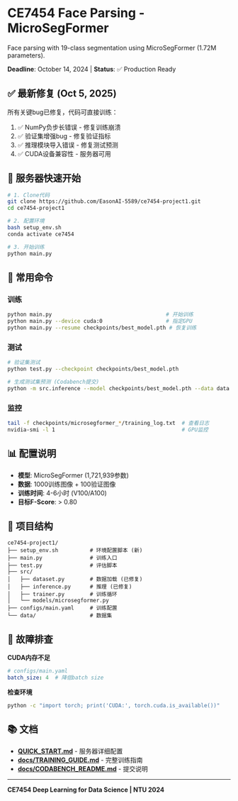 # CE7454 Face Parsing - MicroSegFormer

Face parsing with 19-class segmentation using MicroSegFormer (1.72M parameters).

**Deadline**: October 14, 2024 | **Status**: ✅ Production Ready

## ✅ 最新修复 (Oct 5, 2025)

所有关键bug已修复，代码可直接训练：

1. ✅ NumPy负步长错误 - 修复训练崩溃
2. ✅ 验证集增强bug - 修复验证指标
3. ✅ 推理模块导入错误 - 修复测试预测
4. ✅ CUDA设备兼容性 - 服务器可用

## 🚀 服务器快速开始

```bash
# 1. Clone代码
git clone https://github.com/EasonAI-5589/ce7454-project1.git
cd ce7454-project1

# 2. 配置环境
bash setup_env.sh
conda activate ce7454

# 3. 开始训练
python main.py
```

## 📝 常用命令

### 训练
```bash
python main.py                                    # 开始训练
python main.py --device cuda:0                    # 指定GPU
python main.py --resume checkpoints/best_model.pth # 恢复训练
```

### 测试
```bash
# 验证集测试
python test.py --checkpoint checkpoints/best_model.pth

# 生成测试集预测 (Codabench提交)
python -m src.inference --model checkpoints/best_model.pth --data data --output predictions --zip
```

### 监控
```bash
tail -f checkpoints/microsegformer_*/training_log.txt  # 查看日志
nvidia-smi -l 1                                        # GPU监控
```

## 📊 配置说明

- **模型**: MicroSegFormer (1,721,939参数)
- **数据**: 1000训练图像 + 100验证图像
- **训练时间**: 4-6小时 (V100/A100)
- **目标F-Score**: > 0.80

## 📁 项目结构

```
ce7454-project1/
├── setup_env.sh          # 环境配置脚本 (新)
├── main.py               # 训练入口
├── test.py               # 评估脚本
├── src/
│   ├── dataset.py        # 数据加载 (已修复)
│   ├── inference.py      # 推理 (已修复)
│   ├── trainer.py        # 训练循环
│   └── models/microsegformer.py
├── configs/main.yaml     # 训练配置
└── data/                 # 数据集
```

## 🔧 故障排查

**CUDA内存不足**
```yaml
# configs/main.yaml
batch_size: 4  # 降低batch size
```

**检查环境**
```bash
python -c "import torch; print('CUDA:', torch.cuda.is_available())"
```

## 📚 文档

- **[QUICK_START.md](QUICK_START.md)** - 服务器详细配置
- **[docs/TRAINING_GUIDE.md](docs/TRAINING_GUIDE.md)** - 完整训练指南
- **[docs/CODABENCH_README.md](docs/CODABENCH_README.md)** - 提交说明

---

**CE7454 Deep Learning for Data Science | NTU 2024**
